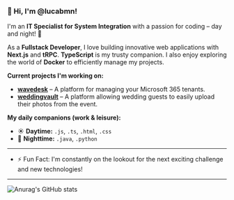 ### 👋 Hi, I'm @lucabmn!

I'm an **IT Specialist for System Integration** with a passion for coding – day and night! 🚀

As a **Fullstack Developer**, I love building innovative web applications with **Next.js** and **tRPC**. **TypeScript** is my trusty companion. I also enjoy exploring the world of **Docker** to efficiently manage my projects.

**Current projects I'm working on:**

*   **[wavedesk](https://wavedesk.app/)** – A platform for managing your Microsoft 365 tenants.
*   **[weddingvault](https://weddingvault.de/)** – A platform allowing wedding guests to easily upload their photos from the event.

**My daily companions (work & leisure):**

*   ☀️ **Daytime:** `.js`, `.ts`, `.html`, `.css`
*   🌙 **Nighttime:** `.java`, `.python`

---

*   ⚡ Fun Fact: I'm constantly on the lookout for the next exciting challenge and new technologies!

<!--
lucabmn/lucabmn is a ✨ special ✨ repository because its `README.md` (this file) appears on your GitHub profile.
You can click the Preview link to take a look at your changes.
-->

---

![Anurag's GitHub stats](https://github-readme-stats.vercel.app/api?username=lucabmn&show_icons=true&theme=transparent)

